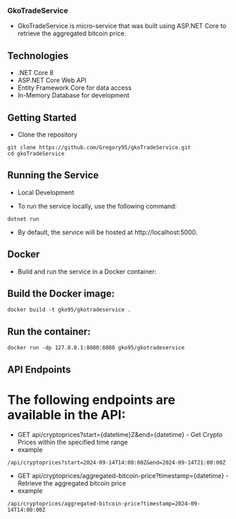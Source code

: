 ### GkoTradeService

* GkoTradeService is micro-service that was built using ASP.NET Core to retrieve the aggregated bitcoin price.

## Technologies
<ul>
  <li>.NET Core 8</li>
  <li>ASP.NET Core Web API</li>
  <li>Entity Framework Core for data access</li>
  <li>In-Memory Database for development</li>
</ul>

## Getting Started
* Clone the repository
```
git clone https://github.com/Gregory95/gkoTradeService.git
cd gkoTradeService
```

## Running the Service
* Local Development

* To run the service locally, use the following command:
```
dotnet run
```
* By default, the service will be hosted at http://localhost:5000.


## Docker
* Build and run the service in a Docker container:

## Build the Docker image:
```
docker build -t gko95/gkotradeservice .
```

## Run the container:
```
docker run -dp 127.0.0.1:8080:8080 gko95/gkotradeservice
```

## API Endpoints
# The following endpoints are available in the API:

* GET api/cryptoprices?start={datetime}Z&end={datetime} - Get Crypto Prices within the specified time range
* example
```
/api/cryptoprices?start=2024-09-14T14:00:00Z&end=2024-09-14T21:00:00Z
```

* GET api/cryptoprices/aggregated-bitcoin-price?timestamp={datetime} - Retrieve the aggregated bitcoin price
* example
```
/api/cryptoprices/aggregated-bitcoin-price?timestamp=2024-09-14T14:00:00Z
```

